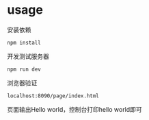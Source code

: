 # usage

安装依赖
```
npm install
```

开发测试服务器
```
npm run dev
```

浏览器验证
```
localhost:8090/page/index.html
```

页面输出Hello world，控制台打印hello world即可
